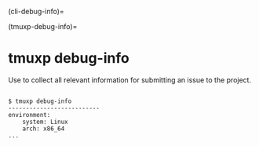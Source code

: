 (cli-debug-info)=

(tmuxp-debug-info)=

# tmuxp debug-info

Use to collect all relevant information for submitting an issue to
the project.

```console

$ tmuxp debug-info
--------------------------
environment:
    system: Linux
    arch: x86_64
...

```

